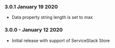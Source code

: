### 3.0.1 January 19 2020
* Data property string length is set to max

### 3.0.0 - January 12 2020
* Initial release with support of ServiceStack Store
